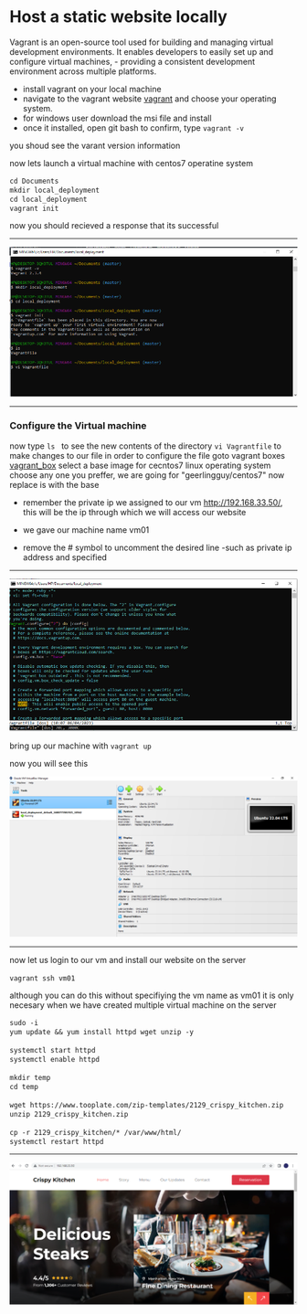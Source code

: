 # Host a static website locally
 Vagrant is an open-source tool used for building and managing virtual development environments. It enables developers to easily set up and configure virtual machines, - providing a consistent development environment across multiple platforms.

- install vagrant on your local machine 
- navigate to the vagrant website [vagrant](https://developer.hashicorp.com/vagrant/downloads) and choose your operating system.
- for windows user download the msi file and install
- once it installed, open git bash to confirm, type ` vagrant -v `

you shoud see the varant version information

now lets launch a virtual machine with centos7 operatine system

```
cd Documents
mkdir local_deployment
cd local_deployment
vagrant init
```

now you should recieved a response that its successful
***
![a1.png](https://github.com/baraqheart/HandsOn/blob/aba63d57355432119a1bfd8d0237e210aa4059ea/project_1/a1.PNG)

***

### Configure the Virtual machine

now type `ls ` to see the new contents of the directory
` vi Vagrantfile `  to make changes to our file in order to configure the file
goto vagrant boxes [vagrant_box](https://app.vagrantup.com/boxes/search)  select a base image for cecntos7 linux operating system 
choose any one you preffer, we are going for "geerlingguy/centos7" now replace is with the base
- remember the private ip we assigned to our vm http://192.168.33.50/, this will be the ip through which we will access our website

- we gave our machine name vm01 
- remove the # symbol to uncomment the desired line
-such as private ip address and specified
***
![editpage](https://github.com/baraqheart/HandsOn/blob/8f3c2035b029c9f0feb9bd63634f0f1df83cc5bf/project_1/a2.PNG)

bring up our machine with `vagrant up`

now you will see this 

![vm](https://github.com/baraqheart/HandsOn/blob/8f3c2035b029c9f0feb9bd63634f0f1df83cc5bf/project_1/a6.PNG)
***

now let us login to our vm and install our website on the server

`vagrant ssh vm01`

although you can do this without specifiying the vm name as vm01
it is only necesary when we have created multiple virtual machine on the server


```
sudo -i
yum update && yum install httpd wget unzip -y

systemctl start httpd
systemctl enable httpd

mkdir temp
cd temp

wget https://www.tooplate.com/zip-templates/2129_crispy_kitchen.zip
unzip 2129_crispy_kitchen.zip

cp -r 2129_crispy_kitchen/* /var/www/html/
systemctl restart httpd

```

***
![homepage](https://github.com/baraqheart/HandsOn/blob/8f3c2035b029c9f0feb9bd63634f0f1df83cc5bf/project_1/a7.PNG)


